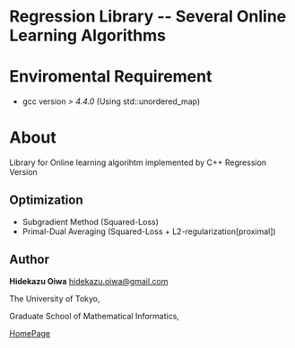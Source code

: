 Regression Library -- Several Online Learning Algorithms
============================================================

Enviromental Requirement
========================

* gcc version *> 4.4.0* (Using std::unordered_map)

About
=====

Library for Online learning algorihtm implemented by C++
Regression Version


Optimization
------------

* Subgradient Method (Squared-Loss)
* Primal-Dual Averaging (Squared-Loss + L2-regularization[proximal])

Author
------

**Hidekazu Oiwa** <hidekazu.oiwa@gmail.com>

The University of Tokyo,

Graduate School of Mathematical Informatics,

[HomePage](http://www.r.dl.itc.u-tokyo.ac.jp/~oiwa/)
